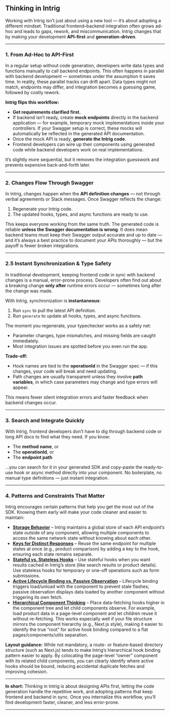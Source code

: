 ## Thinking in Intrig

Working with Intrig isn’t just about using a new tool — it’s about adopting a different mindset.
Traditional frontend–backend integration often grows ad-hoc and leads to gaps, rework, and miscommunication. Intrig changes that by making your development **API-first** and **generation-driven**.

---

### 1. From Ad-Hoc to API-First

In a regular setup without code generation, developers write data types and functions manually to call backend endpoints. This often happens in parallel with backend development — sometimes under the assumption it saves time.
In reality, these parallel tracks can drift apart. Data types might not match, endpoints may differ, and integration becomes a guessing game, followed by costly rework.

**Intrig flips this workflow:**

* **Get requirements clarified first.**
* If backend isn’t ready, create **mock endpoints** directly in the backend application — for example, temporary mock implementations inside your controllers. If your Swagger setup is correct, these mocks will automatically be reflected in the generated API documentation.
* Once the mock API is ready, **generate the Intrig code**.
* Frontend developers can wire up their components using generated code while backend developers work on real implementations.

It’s slightly more sequential, but it removes the integration guesswork and prevents expensive back-and-forth later.

---

### 2. Changes Flow Through Swagger

In Intrig, changes happen when the **API definition changes** — not through verbal agreements or Slack messages.
Once Swagger reflects the change:

1. Regenerate your Intrig code.
2. The updated hooks, types, and async functions are ready to use.

This keeps everyone working from the same truth. The generated code is reliable **unless the Swagger documentation is wrong**.
It does mean backend teams must keep their Swagger output accurate and up to date — and it’s always a best practice to document your APIs thoroughly — but the payoff is fewer broken integrations.

---

### 2.5 Instant Synchronization & Type Safety

In traditional development, keeping frontend code in sync with backend changes is a manual, error-prone process. Developers often find out about a breaking change **only after** runtime errors occur — sometimes long after the change was made.

With Intrig, synchronization is **instantaneous**:

1. Run `sync` to pull the latest API definition.
2. Run `generate` to update all hooks, types, and async functions.

The moment you regenerate, your typechecker works as a safety net:

* Parameter changes, type mismatches, and missing fields are caught immediately.
* Most integration issues are spotted before you even run the app.

**Trade-off:**

* Hook names are tied to the **operationId** in the Swagger spec — if this changes, your code will break and need updating.
* Path changes are usually transparent unless they involve **path variables**, in which case parameters may change and type errors will appear.

This means fewer silent integration errors and faster feedback when backend changes occur.

---

### 3. Search and Integrate Quickly

With Intrig, frontend developers don’t have to dig through backend code or long API docs to find what they need.
If you know:

* The **method name**, or
* The **operationId**, or
* The **endpoint path**

…you can search for it in your generated SDK and copy-paste the ready-to-use hook or async method directly into your component.
No boilerplate, no manual type definitions — just instant integration.

---

### 4. Patterns and Constraints That Matter

Intrig encourages certain patterns that help you get the most out of the SDK. Knowing them early will make your code cleaner and easier to maintain:

* **[Storage Behavior](patterns/storage-behavior)** – Intrig maintains a global store of each API endpoint’s state outside of any component, allowing multiple components to access the same network state without knowing about each other.
* **[Keys for Distinct Responses](patterns/keyed-calls)** – Reuse the same endpoint for multiple states at once (e.g., product comparison) by adding a key to the hook, ensuring each state remains separate.
* **[Stateful vs. Stateless Hooks](patterns/stateful-vs-stateless)** – Use stateful hooks when you want results cached in Intrig’s store (like search results or product details). Use stateless hooks for temporary or one-off operations such as form submissions.
* **[Active Lifecycle Binding vs. Passive Observation](patterns/lifecycle-vs-passive)** – Lifecycle binding triggers load/unload with the component to prevent stale flashes; passive observation displays data loaded by another component without triggering its own fetch.
* **[Hierarchical Component Thinking](patterns/hierarchical-thinking)** – Place data-fetching hooks higher in the component tree and let child components observe. For example, load product data in a page-level component and let children reuse it without re-fetching. This works especially well if your file structure mirrors the component hierarchy (e.g., Next.js style), making it easier to identify the true “root” for active hook binding compared to a flat pages/components/utils separation.

**Layout guidance:** While not mandatory, a route- or feature-based directory structure (such as Next.js) tends to make Intrig’s hierarchical hook binding pattern easier to apply. By colocating the page-level “owner” component with its related child components, you can clearly identify where active hooks should be bound, reducing accidental duplicate fetches and improving cohesion.

---

**In short:** Thinking in Intrig is about designing APIs first, letting the code generation handle the repetitive work, and adopting patterns that keep frontend and backend in sync. Once you internalize this workflow, you’ll find development faster, cleaner, and less error-prone.

---

